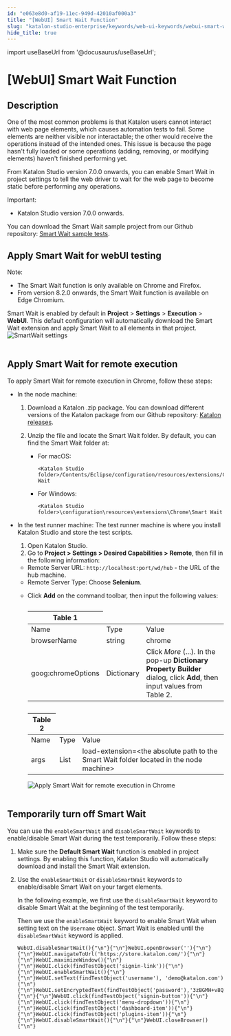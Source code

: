 ```yaml
---
id: "e063e8d0-af19-11ec-949d-42010af000a3"
title: "[WebUI] Smart Wait Function"
slug: "katalon-studio-enterprise/keywords/web-ui-keywords/webui-smart-wait-function"
hide_title: true
---
```

import useBaseUrl from '@docusaurus/useBaseUrl';


# <a id="id_0" class="anchor_top_offset"/><a id="ariaid-title1" class="anchor_top_offset"/>[WebUI] Smart Wait Function


## <a id="id_0__id" class="anchor_top_offset"/>Description

                        
<p xmlns="http://www.w3.org/1999/xhtml" className="p">One of the most common problems is that Katalon users cannot interact with web page elements, which causes automation tests to fail. Some elements are neither visible nor interactable; the other would receive the operations instead of the intended ones. This issue is because the page hasn't fully loaded or some operations (adding, removing, or modifying elements) haven't finished performing yet.</p> 
            
<p xmlns="http://www.w3.org/1999/xhtml" className="p">From Katalon Studio version 7.0.0 onwards, you can enable Smart Wait in project settings to tell the web driver to wait for the web page to become static before performing any operations.</p> 
            
<div xmlns="http://www.w3.org/1999/xhtml" className="note important note_important"><span className="note__title">Important:</span> 
  <ul className="ul"><li className="li">
      <p className="p">Katalon Studio version 7.0.0 onwards.</p>
    </li></ul>
</div>
            
<p xmlns="http://www.w3.org/1999/xhtml" className="p">You can download the Smart Wait sample project from our Github repository: <a className="xref j-external-link" href="https://github.com/katalon-studio-samples/smart-wait-example-tests" target="_blank">Smart Wait sample tests</a>.</p> 
        

## <a id="id_0__id_2" class="anchor_top_offset"/>Apply Smart Wait for webUI testing

                        
<div xmlns="http://www.w3.org/1999/xhtml" className="note note note_note"><span className="note__title">Note:</span> 
  <ul className="ul"><li className="li">The Smart Wait function is only available on Chrome and Firefox. </li><li className="li">From version 8.2.0 onwards, the Smart Wait function is available on Edge Chromium.</li></ul>
</div>
            
<p xmlns="http://www.w3.org/1999/xhtml" className="p">Smart Wait is enabled by default in <strong className="ph b">Project</strong> &gt; <strong className="ph b">Settings</strong> &gt; <strong className="ph b">Execution</strong> &gt; <strong className="ph b">WebUI</strong>. This default configuration will automatically download the Smart Wait extension and apply Smart Wait to all elements in that project. <img className="image" src={useBaseUrl("https://github.com/katalon-studio/docs-images/raw/master/katalon-studio/docs/execution-settings/KS-PRJ-Smart-wait.png")} alt="SmartWait settings" /><br /><br /> </p> 
        

## Apply Smart Wait for remote execution

                        
<p xmlns="http://www.w3.org/1999/xhtml" className="p">To apply Smart Wait for remote execution in Chrome, follow these steps:</p> 
            
<ul xmlns="http://www.w3.org/1999/xhtml" className="ul"><li className="li">     <p className="p">In the node machine:</p>     <ol className="ol"><li className="li">         <p className="p">Download a Katalon .zip package. You can download different versions of the Katalon package from our Github repository: <a className="xref j-external-link" href="https://github.com/katalon-studio/katalon-studio/releases" target="_blank">Katalon releases</a>.</p>       </li><li className="li">         <p className="p">Unzip the file and locate the Smart Wait folder. By default, you can find the Smart Wait folder at:</p>         <ul className="ul"><li className="li">             <div className="p">For macOS: <pre className="pre codeblock"><code>&lt;Katalon Studio folder&gt;/Contents/Eclipse/configuration/resources/extensions/Chrome/Smart Wait</code></pre></div>           </li><li className="li">             <div className="p">For Windows: <pre className="pre codeblock"><code>&lt;Katalon Studio folder&gt;\configuration\resources\extensions\Chrome\Smart Wait</code></pre></div>           </li></ul>       </li></ol>   </li><li className="li">     <p className="p">In the test runner machine: The test runner machine is where you install Katalon Studio and store the test scripts.</p>     <ol className="ol"><li className="li">Open Katalon Studio.</li><li className="li">Go to <strong className="ph b">Project &gt; Settings &gt; Desired Capabilities &gt; Remote</strong>, then fill in the following information:</li></ol>     <ul className="ul"><li className="li">Remote Server URL: <code className="ph codeph">http://localhost:port/wd/hub</code> - the URL of the hub machine.</li><li className="li">Remote Server Type: Choose <strong className="ph b">Selenium</strong>.</li><li className="li">         <p className="p">Click <strong className="ph b">Add</strong> on the command toolbar, then input the following values:</p>         <table className="table"><caption /><colgroup><col /><col /><col /></colgroup><thead className="thead"><tr className><th className="entry anchor_top_offset" id="id_0__entry__1" colSpan={3}>Table 1</th></tr></thead><tbody className="tbody"><tr className><td className="entry" headers="id_0__entry__1 ">Name</td><td className="entry" headers="id_0__entry__1 ">Type</td><td className="entry" headers="id_0__entry__1 ">Value</td></tr><tr className><td className="entry" headers="id_0__entry__1 ">browserName</td><td className="entry" headers="id_0__entry__1 ">string</td><td className="entry" headers="id_0__entry__1 ">chrome</td></tr><tr className><td className="entry" headers="id_0__entry__1 ">goog:chromeOptions</td><td className="entry" headers="id_0__entry__1 ">Dictionary</td><td className="entry" headers="id_0__entry__1 ">Click <em className="ph i">More</em> (...). In the pop-up <strong className="ph b">Dictionary Property Builder</strong> dialog, click <strong className="ph b">Add</strong>, then input values from Table 2.</td></tr></tbody></table>         <table className="table"><caption /><colgroup><col /><col /><col /></colgroup><thead className="thead"><tr className><th className="entry anchor_top_offset" id="id_0__entry__11" colSpan={3}>Table 2</th></tr></thead><tbody className="tbody"><tr className><td className="entry" headers="id_0__entry__11 ">Name</td><td className="entry" headers="id_0__entry__11 ">Type</td><td className="entry" headers="id_0__entry__11 ">Value</td></tr><tr className><td className="entry" headers="id_0__entry__11 ">args</td><td className="entry" headers="id_0__entry__11 ">List</td><td className="entry" headers="id_0__entry__11 ">load-extension=&lt;the absolute path to the Smart Wait folder located in the node machine&gt;</td></tr></tbody></table>         <p className="p"> <img className="image" src={useBaseUrl("https://github.com/katalon-studio/docs-images/raw/master/katalon-studio/docs/execution-settings/KS-Smart-Wait-set-up-DC-for-remote-execution.png")} alt="Apply Smart Wait for remote execution in Chrome" /><br /><br />         </p>       </li></ul>   </li></ul> 
        

## <a id="id_0__id_3" class="anchor_top_offset"/>Temporarily turn off Smart Wait

                        
<p xmlns="http://www.w3.org/1999/xhtml" className="p">You can use the <code className="ph codeph">enableSmartWait</code> and <code className="ph codeph">disableSmartWait</code> keywords to enable/disable Smart Wait during the test temporarily. Follow these steps:</p> 
        
<ol xmlns="http://www.w3.org/1999/xhtml" className="ol"><li className="li">     <p className="p">Make sure the <strong className="ph b">Default Smart Wait</strong> function is enabled in project settings. By enabling this function, Katalon Studio will automatically download and install the Smart Wait extension.</p>   </li><li className="li">     <p className="p">Use the <code className="ph codeph">enableSmartWait</code> or <code className="ph codeph">disableSmartWait</code> keywords to enable/disable Smart Wait on your target elements.</p>     <p className="p">In the following example, we first use the <code className="ph codeph">disableSmartWait</code> keyword to disable Smart Wait at the beginning of the test temporarily.</p>     <p className="p">Then we use the <code className="ph codeph">enableSmartWait</code> keyword to enable Smart Wait when setting text on the <code className="ph codeph">Username</code> object. Smart Wait is enabled until the <code className="ph codeph">disableSmartWait</code> keyword is applied.</p>     <pre className="pre codeblock"><code>WebUI.disableSmartWait(){"\n"}{"\n"}WebUI.openBrowser(''){"\n"}{"\n"}WebUI.navigateToUrl('https://store.katalon.com/'){"\n"}{"\n"}WebUI.maximizeWindow(){"\n"}{"\n"}WebUI.click(findTestObject('signin-link')){"\n"}{"\n"}WebUI.enableSmartWait(){"\n"}{"\n"}WebUI.setText(findTestObject('username'), 'demo@katalon.com'){"\n"}{"\n"}WebUI.setEncryptedText(findTestObject('password'),'3zBGMH+v8QQXwX1AbEAx2g=='){"\n"}{"\n"}WebUI.click(findTestObject('signin-button')){"\n"}{"\n"}WebUI.click(findTestObject('menu-dropdown')){"\n"}{"\n"}WebUI.click(findTestObject('dashboard-item')){"\n"}{"\n"}WebUI.click(findTestObject('plugins-item')){"\n"}{"\n"}WebUI.disableSmartWait(){"\n"}{"\n"}WebUI.closeBrowser(){"\n"}</code></pre>   </li></ol> 
        
